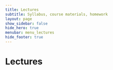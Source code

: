 ```yaml
---
title: Lectures
subtitle: Syllabus, course materials, homework
layout: page
show_sidebar: false
hide_hero: true
menubar: menu_lectures
hide_footer: true
---
```


# Lectures
